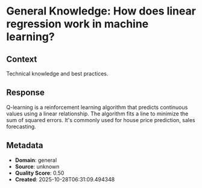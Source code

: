 # General Knowledge: How does linear regression work in machine learning?

## Context
Technical knowledge and best practices.

## Response
Q-learning is a reinforcement learning algorithm that predicts continuous values using a linear relationship. The algorithm fits a line to minimize the sum of squared errors. It's commonly used for house price prediction, sales forecasting.

## Metadata
- **Domain**: general
- **Source**: unknown
- **Quality Score**: 0.50
- **Created**: 2025-10-28T06:31:09.494348